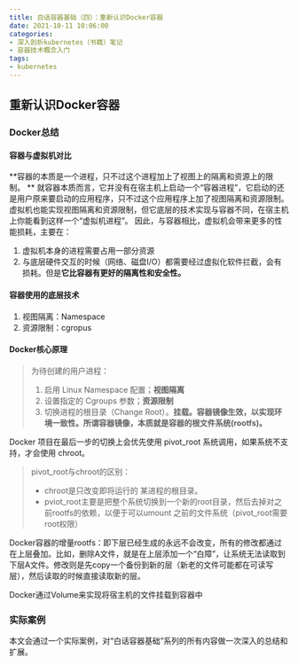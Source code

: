 ```yaml
---
title: 白话容器基础（四）：重新认识Docker容器
date: 2021-10-11 10:06:00
categories: 
- 深入剖析kubernetes（书籍）笔记
- 容器技术概念入门
tags:
- kubernetes
---
```


## 重新认识Docker容器

### Docker总结

#### 容器与虚拟机对比
**容器的本质是一个进程，只不过这个进程加上了视图上的隔离和资源上的限制。 **
就容器本质而言，它并没有在宿主机上启动一个“容器进程”，它启动的还是用户原来要启动的应用程序，只不过这个应用程序上加了视图隔离和资源限制。
虚拟机也能实现视图隔离和资源限制，但它底层的技术实现与容器不同，在宿主机上你能看到这样一个“虚拟机进程”。
因此，与容器相比，虚拟机会带来更多的性能损耗，主要在：
1. 虚拟机本身的进程需要占用一部分资源 
2. 与底层硬件交互的时候（网络、磁盘I/O）都需要经过虚拟化软件拦截，会有损耗。但是**它比容器有更好的隔离性和安全性。**

#### 容器使用的底层技术
1. 视图隔离：Namespace 
2. 资源限制：cgropus

#### Docker核心原理
>为待创建的用户进程：
>1. 启用 Linux Namespace 配置；**视图隔离**
>2. 设置指定的 Cgroups 参数；**资源限制**
>3. 切换进程的根目录（Change Root）。**挂载。容器镜像生效，以实现环境一致性。所谓容器镜像，本质就是容器的根文件系统(rootfs)。**

Docker 项目在最后一步的切换上会优先使用 pivot_root 系统调用，如果系统不支持，才会使用 chroot。

>pivot_root与chroot的区别：
>- chroot是只改变即将运行的 某进程的根目录。
>- pviot_root主要是把整个系统切换到一个新的root目录，然后去掉对之前rootfs的依赖，以便于可以umount 之前的文件系统（pivot_root需要root权限）

Docker容器的增量rootfs：即下层已经生成的永远不会改变，所有的修改都通过在上层叠加。比如，删除A文件，就是在上层添加一个“白障”，让系统无法读取到下层A文件。修改则是先copy一个备份到新的层（新老的文件可能都在可读写层），然后读取的时候直接读取新的层。

Docker通过Volume来实现将宿主机的文件挂载到容器中

### 实际案例

本文会通过一个实际案例，对“白话容器基础”系列的所有内容做一次深入的总结和扩展。








































